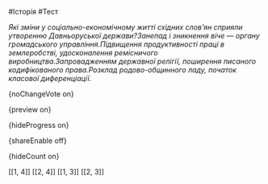 #Історія #Тест

*Які зміни у соціально-економічному житті східних слов’ян сприяли утворенню Давньоруської держави?Занепад і зникнення віче — органу громадського управління.Підвищення продуктивності праці в землеробстві, удосконалення ремісничого виробництва.Запровадженням державної релігії, поширення писаного кодифікованого права.Розклад родово-общинного ладу, початок класової диференціації.*

{noChangeVote on}

{preview on}

{hideProgress on}

{shareEnable off}

{hideCount on}

[[1, 4]]
[[2, 4]]
[[1, 3]]
[[2, 3]]
